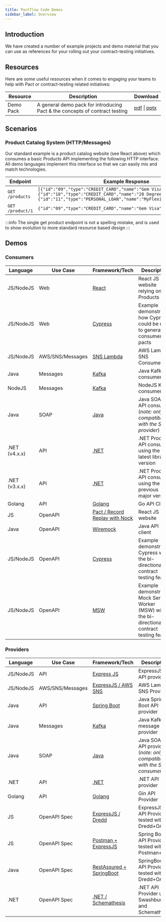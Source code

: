 ```yaml
---
title: Pactflow Code Demos
sidebar_label: Overview
---
```


## Introduction

We have created a number of example projects and demo material that you can use as references for your rolling out your contract-testing initiatives.

## Resources

Here are some useful resources when it comes to engaging your teams to help with Pact or contract-testing related initiatives:

| Resource  | Description                                                                 | Download                                                                                                                                               |
| --------- | --------------------------------------------------------------------------- | ------------------------------------------------------------------------------------------------------------------------------------------------------ |
| Demo Pack | A general demo pack for introducing Pact & the concepts of contract testing | <a href="/resources/pactflow-demo-pack_2020.pdf" target="_blank">pdf</a> \| <a href="/resources/pactflow-demo-pack_2020.pptx" target="_blank">pptx</a> |

## Scenarios

### Product Catalog System (HTTP/Messages)

Our standard example is a product catalog website (see React above) which consumes a basic Products API implementing the following HTTP interface. All demo languages implement this interface so that we can easily mix and match technologies.

| Endpoint         | Example Response                                                                                                                                                                                                |
| ---------------- | --------------------------------------------------------------------------------------------------------------------------------------------------------------------------------------------------------------- |
| `GET /products`  | `[{"id":"09","type":"CREDIT_CARD","name":"Gem Visa","version":"v1"},{"id":"10","type":"CREDIT_CARD","name":"28 Degrees","version":"v1"},{"id":"11","type":"PERSONAL_LOAN","name":"MyFlexiPay","version":"v2"}]` |
| `GET /product/1` | `{"id":"09","type":"CREDIT_CARD","name":"Gem Visa","version":"v1"}`                                                                                                                                             |

:::info
The single get product endpoint is not a spelling mistake, and is used to show evolution to more standard resource based design
:::

## Demos

### Consumers

| Language      | Use Case         | Framework/Tech                                                                        | Description                                                                                      |
| ------------- | ---------------- | ------------------------------------------------------------------------------------- | ------------------------------------------------------------------------------------------------ |
| JS/NodeJS     | Web              | [React](/docs/examples/js/consumer)                                                   | React JS website relying on a Products API                                                       |
| JS/NodeJS     | Web              | [Cypress](/docs/examples/cypress)                                                     | Example demonstrating how Cypress could be used to generate consumer pacts                       |
| JS/NodeJS     | AWS/SNS/Messages | [SNS Lambda](/docs/examples/aws/sns/consumer)                                         | AWS Lambda SNS Consumer                                                                          |
| Java          | Messages         | [Kafka](/docs/examples/kafka/java/consumer)                                           | Java Kafka consumer                                                                              |
| NodeJS        | Messages         | [Kafka](/docs/examples/kafka/js/consumer)                                             | NodeJS Kafka consumer                                                                            |
| Java          | SOAP             | [Java](/docs/examples/soap/java/consumer)                                             | Java SOAP API consumer (_note: only compatible with the SOAP provider_)                          |
| .NET (v4.x.x) | API              | [.NET](/docs/examples/bi-directional/consumer/dotnet/)                                | .NET Products API consumer using the latest library version                                      |
| .NET (v3.x.x) | API              | [.NET](/docs/examples/dotnet/consumer)                                                | .NET Products API consumer using the previous major version                                      |
| Golang        | API              | [Golang](/docs/examples/golang/consumer)                                              | Go API Client                                                                                    |
| JS            | OpenAPI          | [Pact / Record Replay with Nock](/docs/examples/bi-directional/consumer/recordreplay) | React JS website                                                                                 |
| Java          | OpenAPI          | [Wiremock](/docs/examples/bi-directional/consumer/dotnet/)                            | Java API client                                                                                  |
| JS/NodeJS     | OpenAPI          | [Cypress](/docs/examples/bi-directional/consumer/cypress/)                            | Example demonstrating Cypress with the bi-directional contract testing feature                   |
| JS/NodeJS     | OpenAPI          | [MSW](/docs/examples/bi-directional/consumer/msw/)                                    | Example demonstrating Mock Service Worker (MSW) with the bi-directional contract testing feature |

### Providers

| Language  | Use Case         | Framework/Tech                                                                 | Description                                                             |
| --------- | ---------------- | ------------------------------------------------------------------------------ | ----------------------------------------------------------------------- |
| JS/NodeJS | API              | [Express JS](/docs/examples/js/provider)                                       | ExpressJS API provider                                                  |
| JS/NodeJS | AWS/SNS/Messages | [ExpressJS / AWS SNS](/docs/examples/aws/sns/provider)                         | AWS Lambda SNS Provider                                                 |
| Java      | API              | [Spring Boot](/docs/examples/java/provider-springboot)                         | Java Spring Boot API provider                                           |
| Java      | Messages         | [Kafka](/docs/examples/kafka/java/provider)                                    | Java Kafka message provider                                             |
| Java      | SOAP             | [Java](/docs/examples/soap/java/provider)                                      | Java SOAP API provider (_note: only compatible with the SOAP consumer_) |
| .NET      | API              | [.NET](/docs/examples/dotnet/provider)                                         | .NET API provider                                                       |
| Golang    | API              | [Golang](/docs/examples/golang/provider)                                       | Gin API Provider                                                        |
| JS        | OpenAPI Spec     | [ExpressJS / Dredd](/docs/examples/bi-directional/provider/dredd)              | ExpressJS API Provider tested with Dredd+OAS                            |
| JS        | OpenAPI Spec     | [Postman + ExpressJS](/docs/examples/bi-directional/provider/postman)          | Spring Boot API Provider tested with Postman+OAS                        |
| Java      | OpenAPI Spec     | [RestAssured + SpringBoot](/docs/examples/bi-directional/provider/restassured) | SpringBoot API Provider tested with Dredd+OAS                           |
| .NET      | OpenAPI Spec     | [.NET / Schemathesis](/docs/examples/bi-directional/provider/dotnet/)          | .NET API Provider using Swashbuckle and Schemathesis                    |
